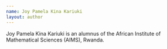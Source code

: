 ```yaml
---
name: Joy Pamela Kina Kariuki
layout: author
---
```

Joy Pamela Kina Kariuki is an alumnus of the African Institute of Mathematical Sciences (AIMS), Rwanda.
